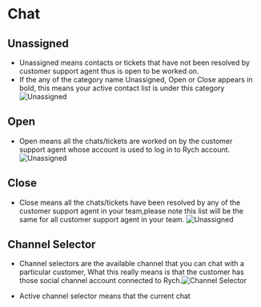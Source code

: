# Chat

## Unassigned

+ Unassigned means contacts or tickets that have not been resolved by customer support agent thus is open to be worked on.
+ If the any of the category name Unassigned, Open or Close appears in bold, this means your active contact list is under this category ![Unassigned](../../static/img/chats_img/tabs.jpg)

## Open

+ Open means all the chats/tickets are worked on by the customer support agent whose account is
used to log in to Rych account.![Unassigned](../../static/img/chats_img/open_2.jpg)

## Close

+ Close means all the chats/tickets have been resolved by any of the customer support agent in your team,please note this list will be the same for all customer support agent in your team.
![Unassigned](../../static/img/chats_img/close.jpg)

## Channel Selector

+ Channel selectors are the available channel that you can chat with a particular customer,
What this really means is that the customer has those social channel account connected to Rych.![Channel Selector](../../static/img/chats_img/channel_selector.jpg)

+ Active channel selector means that the current chat
